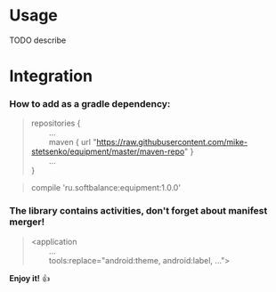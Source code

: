 # Usage

TODO describe

# Integration

### How to add as a gradle dependency:

>repositories {
><br>&nbsp;&nbsp;&nbsp;&nbsp;&nbsp;&nbsp;&nbsp;&nbsp;...
><br>&nbsp;&nbsp;&nbsp;&nbsp;&nbsp;&nbsp;&nbsp;&nbsp;maven { url "https://raw.githubusercontent.com/mike-stetsenko/equipment/master/maven-repo" }
><br>&nbsp;&nbsp;&nbsp;&nbsp;&nbsp;&nbsp;&nbsp;&nbsp;...
><br> }

>compile 'ru.softbalance:equipment:1.0.0'

### The library contains activities, don't forget about manifest merger!
>\<application
><br>&nbsp;&nbsp;&nbsp;&nbsp;&nbsp;&nbsp;&nbsp;&nbsp;...
><br>&nbsp;&nbsp;&nbsp;&nbsp;&nbsp;&nbsp;&nbsp;&nbsp;tools:replace="android:theme, android:label, ...">

__Enjoy it!__ :+1:
